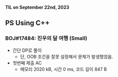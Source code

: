 **TIL on September 22nd, 2023**

## PS Using C++
### BOJ#17484: 진우의 달 여행 (Small)
* 간단 DP로 풀이
  - 단, OOB 조건을 잘못 설정해서 문제가 발생했었음.
* 첫번째 제출 AC
  - 메모리 2020 kB, 시간 0 ms, 코드 길이 847 B
